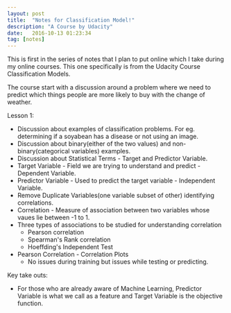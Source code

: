 ```yaml
---
layout: post
title:  "Notes for Classification Model!"
description: "A Course by Udacity"
date:   2016-10-13 01:23:34
tag: [notes]
---
```


This is first in the series of notes that I plan to put online which I take during my online courses. This one specifically is from the Udacity Course Classification Models. 

The course start with a discussion around a problem where we need to predict which things people are more likely to buy with the change of weather. 

Lesson 1:

- Discussion about examples of classification problems. For eg. determining if a soyabean has a disease or not using an image. 
- Discussion about binary(either of the two values) and non-binary(categorical variables) examples.
- Discussion about Statistical Terms - Target and Predictor Variable.
- Target Variable - Field we are trying to understand and predict - Dependent Variable. 
- Predictor Variable - Used to predict the target variable - Independent Variable. 
- Remove Duplicate Variables(one variable subset of other) identifying correlations. 
- Correlation - Measure of association between two variables whose vaues lie between -1 to 1.
- Three types of associations to be studied for understanding correlation 
	- 	Pearson correlation
	-	Spearman's Rank correlation
	- 	Hoeffding's Independent Test
- Pearson Correlation - Correlation Plots
	- 	No issues during training but issues while testing or predicting. 


Key take outs:
- For those who are already aware of Machine Learning, Predictor Variable is what we call as a feature and Target Variable is the objective function. 